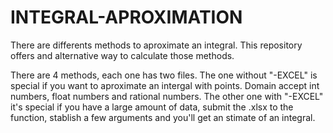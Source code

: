 # INTEGRAL-APROXIMATION

There are differents methods to aproximate an integral. This repository offers and alternative way to calculate those methods. 

There are 4 methods, each one has two files. The one without "-EXCEL" is special if you want to aproximate an intergal with points. Domain accept int numbers, float numbers and rational numbers. The other one with "-EXCEL" it's special if you have a large amount of data, submit the .xlsx to the function, stablish a few arguments and you'll get an stimate of an integral.
